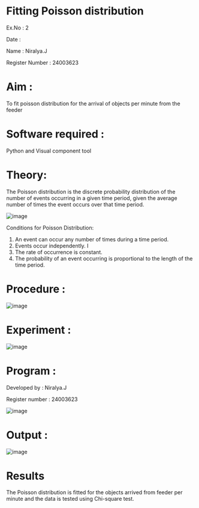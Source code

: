 # Fitting Poisson  distribution
Ex.No : 2

Date : 

Name : Niralya.J

Register Number : 24003623

# Aim : 

To fit poisson distribution for the arrival of objects per minute from the feeder

# Software required :  

Python and Visual component tool

# Theory:

The Poisson distribution is the discrete probability distribution of the number of events occurring in a given time period, given the average number of times the event occurs over that time period.

![image](https://user-images.githubusercontent.com/104613195/166248326-fd042076-8b0b-40c4-8b11-1d8e8fcb74db.png)

 Conditions for Poisson Distribution:

1. An event can occur any number of times during a time period.
2. Events occur independently. I
3. The rate of occurrence is constant.
4. The probability of an event occurring is proportional to the length of the time period. 
 
# Procedure :

![image](https://user-images.githubusercontent.com/104613195/166251988-d0c53205-6080-4f7b-ae4c-398178586637.png)

# Experiment :

![image](https://user-images.githubusercontent.com/103921593/230282876-f4a5afbf-cac1-4648-a1b0-c78840638a8e.png)

# Program :
Developed by : Niralya.J

Register number : 24003623



![image](https://github.com/user-attachments/assets/85e39b71-9d3d-4aeb-a3fa-128a147651d5)




 

# Output : 
![image](https://github.com/user-attachments/assets/839c9121-97f8-430e-b048-ca4bb9494bff)





# Results

The Poisson distribution is fitted for the objects arrived from feeder per minute and the data is tested using Chi-square test. 
 
